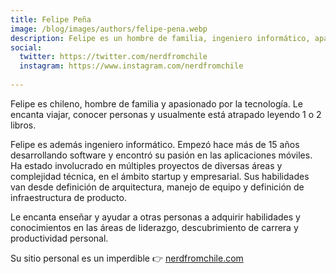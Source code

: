 ```yaml
---
title: Felipe Peña
image: /blog/images/authors/felipe-pena.webp
description: Felipe es un hombre de familia, ingeniero informático, apasionado por la tecnología y los libros. Le encanta enseñar sobre liderazgo y productividad personal.
social:
  twitter: https://twitter.com/nerdfromchile
  instagram: https://www.instagram.com/nerdfromchile
  
---
```

Felipe es chileno, hombre de familia y apasionado por la tecnología. Le encanta viajar, conocer personas y usualmente está atrapado leyendo 1 o 2 libros.

Felipe es además ingeniero informático. Empezó hace más de 15 años desarrollando software y encontró su pasión en las aplicaciones móviles. Ha estado involucrado en múltiples proyectos de diversas áreas y complejidad técnica, en el ámbito startup y empresarial. Sus habilidades van desde definición de arquitectura, manejo de equipo y definición de infraestructura de producto.

Le encanta enseñar y ayudar a otras personas a adquirir habilidades y conocimientos en las áreas de liderazgo, descubrimiento de carrera y productividad personal. 

Su sitio personal es un imperdible 👉 [nerdfromchile.com](https://www.nerdfromchile.com/)